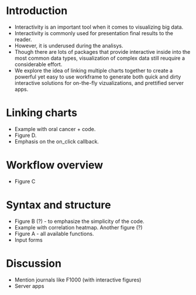 # Introduction

* Interactivity is an important tool when it comes to visualizing big data.
* Interactivity is commonly used for presentation final results to the reader.
* However, it is underused during the analisys.
* Though there are lots of packages that provide interactive inside into the most common data types, visualization of complex data still reuquire a considerable effort.
* We explore the idea of linking multiple charts together to create a powerful yet easy to use workframe to generate both quick and dirty interactive solutions for on-the-fly vizualizations, and prettified server apps.

# Linking charts

* Example with oral cancer + code. 
* Figure D.
* Emphasis on the on_click callback.

# Workflow overview

* Figure C

# Syntax and structure

* Figure B (?) - to emphasize the simplicity of the code.
* Example with correlation heatmap. Another figure (?)
* Figure A - all available functions.
* Input forms

# Discussion

* Mention journals like F1000 (with interactive figures)
* Server apps





